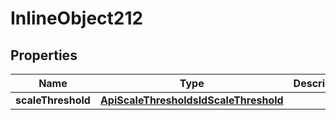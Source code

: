 

# InlineObject212

## Properties

Name | Type | Description | Notes
------------ | ------------- | ------------- | -------------
**scaleThreshold** | [**ApiScaleThresholdsIdScaleThreshold**](ApiScaleThresholdsIdScaleThreshold.md) |  | 



